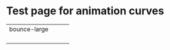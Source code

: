 # Test page for animation curves

|  |  |  |  |
| :--- | :--- | :--- | :--- |
| bounce-large |  |  |  |
|  |  |  |  |
|  |  |  |  |
|  |  |  |  |
|  |  |  |  |



